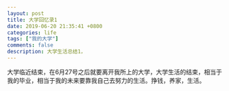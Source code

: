 ```yaml
---
layout: post
title: 大学回忆录1
date: 2019-06-20 21:35:41 +0800 
categories: life 
tags: ["我的大学"]
comments: false
description: 大学生活总结1，
---
```

大学临近结束，在6月27号之后就要离开我所上的大学，大学生活的结束，相当于我的毕业，相当于我的未来要靠我自己去努力的生活。挣钱，养家，生活。

